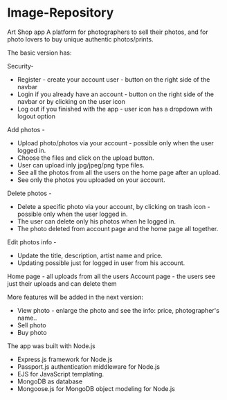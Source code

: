 # Image-Repository
Art Shop app
A platform for photographers to sell their photos, and for photo lovers to buy unique authentic photos/prints.

The basic version has:

Security-
* Register - create your account user - button on the right side of the navbar
* Login if you already have an account - button on the right side of the navbar or by clicking on the user icon
* Log out if you finished with the app - user icon has a dropdown with logout option

Add photos -
* Upload photo/photos via your account - possible only when the user logged in.
* Choose the files and click on the upload button.
* User can upload inly jpg/jpeg/png type files.
* See all the photos from all the users on the home page after an upload.
* See only the photos you uploaded on your account.

Delete photos -
* Delete a specific photo via your account, by clicking on trash icon - possible only when the user logged in.
* The user can delete only his photos when he logged in.
* The photo deleted from account page and the home page all together.

Edit photos info -
* Update the title, description, artist name and price.
* Updating possible just for logged in user from his account.

Home page - all uploads from all the users
Account page - the users see just their uploads and can delete them

More features will be added in the next version:
* View photo - enlarge the photo and see the info: price, photographer's name..
* Sell photo
* Buy photo


The app was built with Node.js
* Express.js framework for Node.js
* Passport.js authentication middleware for Node.js
* EJS for JavaScript templating.
* MongoDB as database
* Mongoose.js for MongoDB object modeling for Node.js
